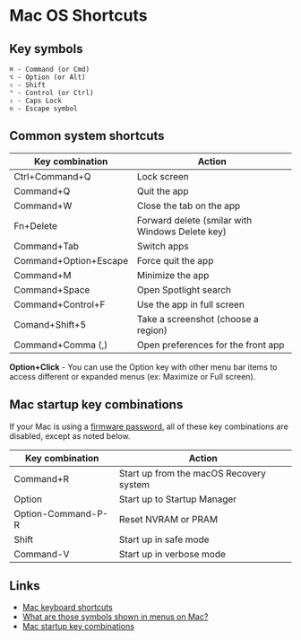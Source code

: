 # Mac OS Shortcuts

## Key symbols
```
⌘ - Command (or Cmd)
⌥ - Option (or Alt)
⇧ - Shift
⌃ - Control (or Ctrl)
⇪ - Caps Lock
⎋ - Escape symbol
```


## Common system shortcuts

| Key combination       | Action                                            |
| --------------------- | ------------------------------------------------- |
| Ctrl+Command+Q        | Lock screen                                       |
| Command+Q             | Quit the app                                      |
| Command+W             | Close the tab on the app                          |
| Fn+Delete             | Forward delete (smilar with Windows Delete key)   |
| Command+Tab           | Switch apps                                       |
| Command+Option+Escape | Force quit the app                                |
| Command+M             | Minimize the app                                  |
| Command+Space         | Open Spotlight search                             |
| Command+Control+F     | Use the app in full screen                        |
| Comand+Shift+5        | Take a screenshot (choose a region)               |
| Command+Comma (,)     | Open preferences for the front app                |


**Option+Click** - You can use the Option key with other menu bar items to access different or expanded menus (ex: Maximize or Full screen).


## Mac startup key combinations

If your Mac is using a [firmware password](https://support.apple.com/kb/HT204455), all of these key combinations are disabled, except as noted below. 

| Key combination   | Action                                                |
| ----------------- | ----------------------------------------------------- |
| Command+R         | Start up from the macOS Recovery system               |
| Option            | Start up to Startup Manager                           |
| Option-Command-P-R| Reset NVRAM or PRAM                                   |
| Shift             | Start up in safe mode                                 |
| Command-V         | Start up in verbose mode                              |


## Links

* [Mac keyboard shortcuts](https://support.apple.com/en-us/HT201236)
* [What are those symbols shown in menus on Mac?](https://support.apple.com/guide/mac-help/what-are-those-symbols-shown-in-menus-cpmh0011/mac)
* [Mac startup key combinations](https://support.apple.com/en-us/HT201255)